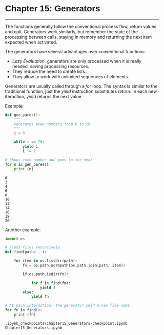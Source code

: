 
Chapter 15: Generators
=============================
_____________________________
The functions generally follow the conventional process flow, return values ​​and quit. Generators work similarly, but remember the state of the processing between calls, staying in memory and returning the next item expected when activated.

The generators have several advantages over conventional functions:

+ *Lazy Evaluation*: generators are only processed when it is really needed, saving processing resources. 
+ They reduce the need to create lists.
+ They allow to work with unlimited sequences of elements.

Generators are usually called through a *for* loop. The  syntax is similar to the traditional function, just the *yield* instruction substitutes *return*. In each new iteraction, *yield* returns the next value.

Exemple:


```python
def gen_pares():
    """
    Generates even numbers from 0 to 20
    """
    i = 0

    while i <= 20:
        yield i
        i += 2

# Shows each number and goes to the next
for n in gen_pares():
    print (n)
```

    0
    2
    4
    6
    8
    10
    12
    14
    16
    18
    20
    

Another example:


```python
import os

# Finds files recursively
def find(path='.'):

    for item in os.listdir(path):
        fn = os.path.normpath(os.path.join(path, item))

        if os.path.isdir(fn):

            for f in find(fn):
                yield f
        else:
            yield fn

# At each interaction, the generator yeld a new file name
for fn in find():
    print (fn)
```

    .ipynb_checkpoints\Chapter15_Generators-checkpoint.ipynb
    Chapter15_Generators.ipynb
    


```python

```




<style>
    @font-face {
        font-family: "Computer Modern";
        src: url('http://mirrors.ctan.org/fonts/cm-unicode/fonts/otf/cmunss.otf');
    }
    div.cell{
        width:800px;
        margin-left:16% !important;
        margin-right:auto;
    }
    h1 {
        font-family: Helvetica, serif;
    }
    h4{
        margin-top:12px;
        margin-bottom: 3px;
       }
    div.text_cell_render{
        font-family: Computer Modern, "Helvetica Neue", Arial, Helvetica, Geneva, sans-serif;
        line-height: 145%;
        font-size: 130%;
        width:800px;
        margin-left:auto;
        margin-right:auto;
    }
    .CodeMirror{
            font-family: "Source Code Pro", source-code-pro,Consolas, monospace;
    }
    .note{
            border-bottom: 1px black dotted;
    }
    .prompt{
        display: None;
    }
    .text_cell_render h5 {
        font-weight: 300;
        font-size: 16pt;
        color: #4057A1;
        font-style: italic;
        margin-bottom: .5em;
        margin-top: 0.5em;
        display: block;
    }
    
    .warning{
        color: rgb( 240, 20, 20 )
        }  
</style>
<script>
    MathJax.Hub.Config({
                        TeX: {
                           extensions: ["AMSmath.js"]
                           },
                tex2jax: {
                    inlineMath: [ ['$','$'], ["\\(","\\)"] ],
                    displayMath: [ ['$$','$$'], ["\\[","\\]"] ]
                },
                displayAlign: 'center', // Change this to 'center' to center equations.
                "HTML-CSS": {
                    styles: {'.MathJax_Display': {"margin": 4}}
                }
        });
</script>


